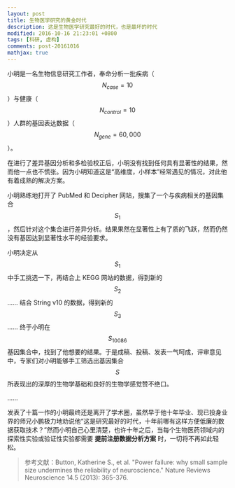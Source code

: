 ```yaml
---
layout: post
title: 生物医学研究的黄金时代
description: 这是生物医学研究最好的时代，也是最坏的时代
modified: 2016-10-16 21:23:01 +0800
tags: [科研, 虚构]
comments: post-20161016
mathjax: true
---
```


小明是一名生物信息研究工作者，奉命分析一批疾病（$$N_{case} = 10$$）与健康（$$N_{control} = 10$$）人群的基因表达数据（$$N_{gene} = 60,000$$）。

在进行了差异基因分析和多检验校正后，小明没有找到任何具有显著性的结果，然而他一点也不慌张。因为小明知道这是“高维度，小样本”经常遇见的情况，对此他有着成熟的解决方案。

小明熟练地打开了 PubMed 和 Decipher 网站，搜集了一个与疾病相关的基因集合 $$S_1$$，然后针对这个集合进行差异分析。结果果然在显著性上有了质的飞跃，然而仍然没有基因达到显著性水平的经验要求。

小明决定从 $$S_1$$ 中手工挑选一下，再结合上 KEGG 网站的数据，得到新的 $$S_2$$ …… 结合 String v10 的数据，得到新的 $$S_3$$ …… 终于小明在 $$S_{10086}$$ 基因集合中，找到了他想要的结果。于是成稿、投稿、发表一气呵成，评审意见中，专家们对小明能够手工筛选出基因集合 $$S$$ 所表现出的深厚的生物学基础和良好的生物学感觉赞不绝口。

……

发表了十篇一作的小明最终还是离开了学术圈，虽然早于他十年毕业、现已投身业界的师兄小鹏极力地劝说他“这是研究最好的时代，十年前哪有这样方便低廉的数据获取技术？”然而小明自己心里清楚，也许十年之后，当每个生物医药领域内的探索性实验或验证性实验都需要 **提前注册数据分析方案** 时，一切将不再如此轻松。

> 参考文献：Button, Katherine S., et al. "Power failure: why small sample size undermines the reliability of neuroscience." Nature Reviews Neuroscience 14.5 (2013): 365-376.
